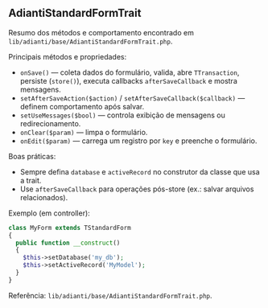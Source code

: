 ## AdiantiStandardFormTrait

Resumo dos métodos e comportamento encontrado em `lib/adianti/base/AdiantiStandardFormTrait.php`.

Principais métodos e propriedades:
- `onSave()` — coleta dados do formulário, valida, abre `TTransaction`, persiste (`store()`), executa callbacks `afterSaveCallback` e mostra mensagens.
- `setAfterSaveAction($action)` / `setAfterSaveCallback($callback)` — definem comportamento após salvar.
- `setUseMessages($bool)` — controla exibição de mensagens ou redirecionamento.
- `onClear($param)` — limpa o formulário.
- `onEdit($param)` — carrega um registro por `key` e preenche o formulário.

Boas práticas:
- Sempre defina `database` e `activeRecord` no construtor da classe que usa a trait.
- Use `afterSaveCallback` para operações pós-store (ex.: salvar arquivos relacionados).

Exemplo (em controller):

```php
class MyForm extends TStandardForm
{
  public function __construct()
  {
    $this->setDatabase('my_db');
    $this->setActiveRecord('MyModel');
  }
}
```

Referência: `lib/adianti/base/AdiantiStandardFormTrait.php`.

